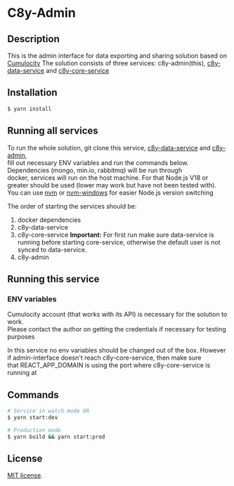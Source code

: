 # C8y-Admin

## Description

This is the admin interface for data exporting and sharing solution based on [Cumulocity](https://cumulocity.com/guides/concepts/introduction/)
The solution consists of three services: c8y-admin(this), [c8y-data-service](https://github.com/martenka/c8y-data-service) and [c8y-core-service](https://github.com/martenka/c8y-core-service)


## Installation

```bash
$ yarn install
```

## Running all services

To run the whole solution, git clone this service,  [c8y-data-service](https://github.com/martenka/c8y-data-service) and [c8y-admin](https://github.com/martenka/c8y-admin),  
fill out necessary ENV variables and run the commands below. Dependencies (mongo, min.io, rabbitmq) will be run through  
docker, services will run on the host machine.
For that Node.js V18 or greater should be used (lower may work but have not been tested with).  
You can use [nvm](https://github.com/nvm-sh/nvm) or [nvm-windows](https://github.com/coreybutler/nvm-windows) for easier Node.js version switching

The order of starting the services should be:
1. docker dependencies
2. c8y-data-service
3. c8y-core-service **Important:** For first run make sure data-service is running before starting core-service, otherwise the default user
   is not synced to data-service.
4. c8y-admin

## Running this service

### ENV variables
Cumulocity account (that works with its API) is necessary for the solution to work.  
Please contact the author on getting the credentials if necessary for testing purposes

In this service no env variables should be changed out of the box. However if admin-interface doesn't reach c8y-core-service, then make sure  
that REACT_APP_DOMAIN is using the port where c8y-core-service is running at

## Commands
```bash
# Service in watch mode OR
$ yarn start:dev

# Production mode
$ yarn build && yarn start:prod
```

## License

[MIT license](LICENSE.md).
